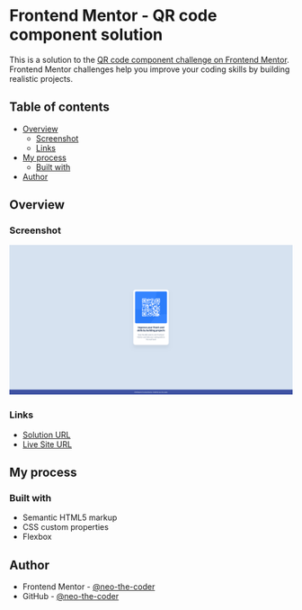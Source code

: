 # Frontend Mentor - QR code component solution

This is a solution to the [QR code component challenge on Frontend Mentor](https://www.frontendmentor.io/challenges/qr-code-component-iux_sIO_H). Frontend Mentor challenges help you improve your coding skills by building realistic projects. 

## Table of contents

- [Overview](#overview)
  - [Screenshot](#screenshot)
  - [Links](#links)
- [My process](#my-process)
  - [Built with](#built-with)
- [Author](#author)

## Overview

### Screenshot

![Solution screenshot](./Solution.png)

### Links

- [Solution URL](https://github.com/neo-the-coder/frontendmentor/tree/main/qr-code-component-main)
- [Live Site URL](https://neo-the-coder.github.io/frontendmentor/qr-code-component-main)

## My process

### Built with

- Semantic HTML5 markup
- CSS custom properties
- Flexbox

## Author

- Frontend Mentor - [@neo-the-coder](https://www.frontendmentor.io/profile/neo-the-coder)
- GitHub - [@neo-the-coder](https://github.com/neo-the-coder)
